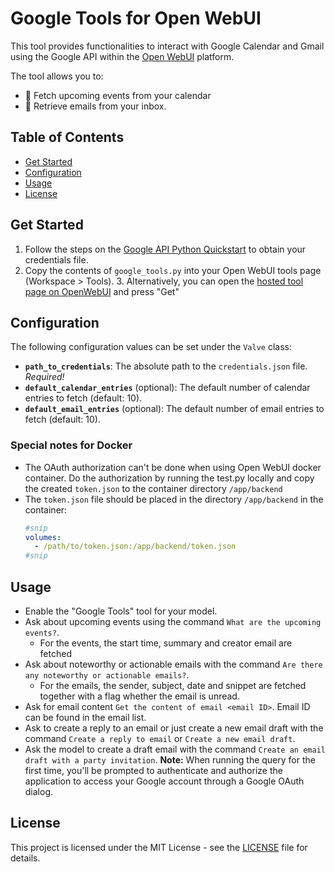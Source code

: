 # Google Tools for Open WebUI

This tool provides functionalities to interact with Google Calendar and Gmail using the Google API within the [Open WebUI](https://github.com/open-webui/open-webui) platform.

The tool allows you to:
 - 📅 Fetch upcoming events from your calendar
 - 📧 Retrieve emails from your inbox.

## Table of Contents
- [Get Started](#get-started)
- [Configuration](#configuration)
- [Usage](#usage)
- [License](#license)

## Get Started

1. Follow the steps on the [Google API Python Quickstart](https://developers.google.com/gmail/api/quickstart/python) to obtain your credentials file.
2. Copy the contents of `google_tools.py` into your Open WebUI tools page (Workspace > Tools).
   3. Alternatively, you can open the [hosted tool page on OpenWebUI](https://openwebui.com/t/shmarkus/google_tools/) and press "Get"

## Configuration

The following configuration values can be set under the `Valve` class:

- **`path_to_credentials`**: The absolute path to the `credentials.json` file. *Required!*
- **`default_calendar_entries`** (optional): The default number of calendar entries to fetch (default: 10).
- **`default_email_entries`** (optional): The default number of email entries to fetch (default: 10).

### Special notes for Docker

- The OAuth authorization can't be done when using Open WebUI docker container. Do the authorization by running the test.py locally and copy the created `token.json` to the container directory `/app/backend`
- The `token.json` file should be placed in the directory `/app/backend` in the container:
    ```yml
    #snip
    volumes:
      - /path/to/token.json:/app/backend/token.json
    #snip
    ```
 

## Usage

- Enable the "Google Tools" tool for your model.
- Ask about upcoming events using the command `What are the upcoming events?`.
  - For the events, the start time, summary and creator email are fetched
- Ask about noteworthy or actionable emails with the command `Are there any noteworthy or actionable emails?`.
  - For the emails, the sender, subject, date and snippet are fetched together with a flag whether the email is unread.
- Ask for email content `Get the content of email <email ID>`. Email ID can be found in the email list.
- Ask to create a reply to an email or just create a new email draft with the command `Create a reply to email` or `Create a new email draft`.
- Ask the model to create a draft email with the command `Create an email draft with a party invitation`.
**Note:** When running the query for the first time, you'll be prompted to authenticate and authorize the application to access your Google account through a Google OAuth dialog.

## License

This project is licensed under the MIT License - see the [LICENSE](LICENSE) file for details.